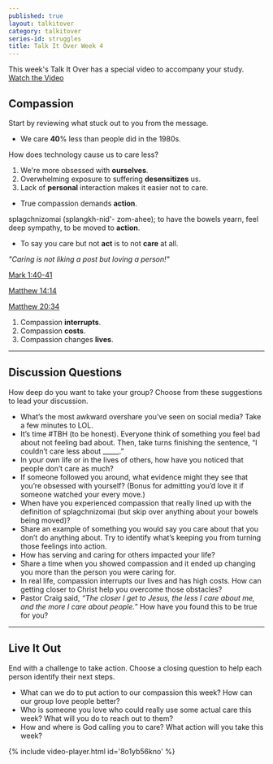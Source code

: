 ```yaml
---
published: true
layout: talkitover
category: talkitover
series-id: struggles
title: Talk It Over Week 4
---
```


<p class="lead">This week's Talk It Over has a special video to accompany your study. <a href="javascript:void(0);" data-video-player="8o1yb56kno" class="action" onclick="ga('send', 'event', 'TIO', 'Click', 'Video');">Watch the Video <i class="icon icon-arrow"></i></a></p>

## Compassion
<p class="lead">Start by reviewing what stuck out to you from the message.</p>

* We care **40**% less than people did in the 1980s.

How does technology cause us to care less?

1. We're more obsessed with **ourselves**.
2. Overwhelming exposure to suffering **desensitizes** us. 
3. Lack of **personal** interaction makes it easier not to care.


* True compassion demands **action**.

splagchnizomai (splangkh-nid'- zom-ahee); to have the bowels yearn, feel deep sympathy, to be moved to **action**.

* To say you care but not **act** is to not **care** at all. 

_"Caring is not liking a post but loving a person!"_

[Mark 1:40-41](https://www.bible.com/bible/111/Mrk.1.40-41.niv) 

[Matthew 14:14](https://www.bible.com/bible/111/Mat.14.14.niv)

[Matthew 20:34](https://www.bible.com/bible/111/Mat.20.34.niv)

1. Compassion **interrupts**.
2. Compassion **costs**.
3. Compassion changes **lives**.

* * *

## Discussion Questions
<p class="lead">How deep do you want to take your group? Choose from these suggestions to lead your discussion.</p>

* What’s the most awkward overshare you’ve seen on social media? Take a few minutes to LOL.
* It’s time #TBH (to be honest). Everyone think of something you feel bad about not feeling bad about. Then, take turns finishing the sentence, “I couldn’t care less about _____.”
* In your own life or in the lives of others, how have you noticed that people don’t care as much?
* If someone followed you around, what evidence might they see that you’re obsessed with yourself? (Bonus for admitting you’d love it if someone watched your every move.)
* When have you experienced compassion that really lined up with the definition of splagchnizomai (but skip over anything about your bowels being moved)?
* Share an example of something you would say you care about that you don’t do anything about. Try to identify what’s keeping you from turning those feelings into action.
* How has serving and caring for others impacted your life?
* Share a time when you showed compassion and it ended up changing you more than the person you were caring for.
* In real life, compassion interrupts our lives and has high costs. How can getting closer to Christ help you overcome those obstacles?
* Pastor Craig said, _“The closer I get to Jesus, the less I care about me, and the more I care about people.”_ How have you found this to be true for you?

* * *

## Live It Out
<p class="lead">End with a challenge to take action. Choose a closing question to help each person identify their next steps.</p>

* What can we do to put action to our compassion this week? How can our group love people better?
* Who is someone you love who could really use some actual care this week? What will you do to reach out to them?
* How and where is God calling you to care? What action will you take this week?

{% include video-player.html id='8o1yb56kno' %}
